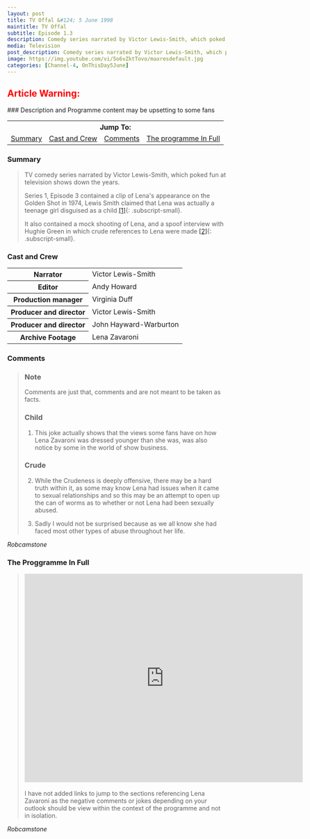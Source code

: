 ```yaml
---
layout: post
title: TV Offal &#124; 5 June 1998
maintitle: TV Offal
subtitle: Episode 1.3 
description: Comedy series narrated by Victor Lewis-Smith, which poked fun at television shows down the years.
media: Television
post_description: Comedy series narrated by Victor Lewis-Smith, which poked fun at television shows down the years.
image: https://img.youtube.com/vi/5o6vZktTovo/maxresdefault.jpg
categories: [Channel-4, OnThisDay5June]
---
```


<h2 style="color:#f00">Article Warning:</h2>
### Description and Programme content may be upsetting to some fans

<table>
<tr align="center">
<th colspan="4">Jump To:</th>
</tr>
<tr align="center">
<td><a href="#summary">Summary</a></td>
<td><a href="#cast-and-crew">Cast and Crew</a></td>
<td><a href="#comments">Comments</a></td>
<td><a href="#the-proggramme-in-full">The programme In Full</a></td>
</tr>
</table>

### Summary
> TV comedy series narrated by Victor Lewis-Smith, which poked fun at television shows down the years.
>
> Series 1, Episode 3 contained a clip of Lena's appearance on the Golden Shot in 1974, Lewis Smith claimed that Lena was actually a teenage girl disguised as a child [[1]](#child){: .subscript-small}.
>
> It also contained a mock shooting of Lena, and a spoof interview with Hughie Green in which crude references to Lena were made [[2]](#crude){: .subscript-small}.

### Cast and Crew
<table>
<tr><th>Narrator</th><td>Victor Lewis-Smith</td></tr>
<tr><th>Editor</th><td>Andy Howard</td></tr>
<tr><th>Production manager</th><td>Virginia Duff</td></tr>
<tr><th>Producer and director</th><td>Victor Lewis-Smith</td></tr>
<tr><th>Producer and director</th><td>John Hayward-Warburton</td></tr>
<tr><th>Archive Footage</th><td>Lena Zavaroni</td></tr>
</table>

### Comments
> ### Note
> Comments are just that, comments and are not meant to be taken as facts.
> ### Child
> 1. This joke actually shows that the views some fans have on how Lena Zavaroni was dressed younger than she was, was also notice by some in the world of show business.
>
> ### Crude
> 2. While the Crudeness is deeply offensive, there may be a hard truth within it, as some may know Lena had issues when it came to sexual relationships and so this may be an attempt to open up the can of worms as to whether or not Lena had been sexually abused.
>
> 3. Sadly I would not be surprised because as we all know she had faced most other types of abuse throughout her life.

<cite>Robcamstone</cite>

### The Proggramme In Full
> <div class="responsive-video"><iframe width="640px" height="480px" src="https://www.youtube.com/embed/rn4ARM_RFAk?rel=0&showinfo=1" frameborder="0" allowfullscreen></iframe></div>
> <br />
> I have not added links to jump to the sections referencing Lena Zavaroni as the negative comments or jokes depending on your outlook should be view within the context of the programme and not in isolation.

<cite>Robcamstone</cite>

<style>
.subscript-small {vertical-align: super; font-size: small;}
</style>

